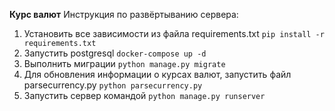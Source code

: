 **Курс валют**
Инструкция по развёртыванию сервера:
1. Установить все зависимости из файла requirements.txt `pip install -r requirements.txt`
2. Запустить postgresql `docker-compose up -d`
3. Выполнить миграции `python manage.py migrate`
4. Для обновления информации о курсах валют, запустить файл parsecurrency.py `python parsecurrency.py`
5. Запустить сервер командой `python manage.py runserver`
